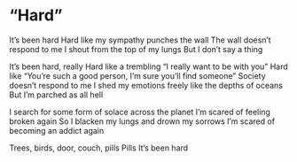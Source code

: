 # “Hard”

It’s been hard
Hard like my sympathy punches the wall
The wall doesn’t respond to me
I shout from the top of my lungs
But I don’t say a thing

It’s been hard, really
Hard like a trembling “I really want to be with you”
Hard like “You’re such a good person, I’m sure you’ll find someone”
Society doesn’t respond to me
I shed my emotions freely like the depths of oceans
But I’m parched as all hell

I search for some form of solace across the planet
I’m scared of feeling broken again
So I blacken my lungs and drown my sorrows
I’m scared of becoming an addict again

Trees, birds, door, couch, pills
Pills
It’s been hard
